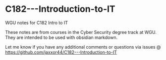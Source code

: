 # C182---Introduction-to-IT
WGU notes for C182 Intro to IT

These notes are from courses in the Cyber Security degree track at WGU.
They are intended to be used with obsidian markdown.

Let me know if you have any additional comments or questions via issues @
https://github.com/jaxxor44/C182---Introduction-to-IT
